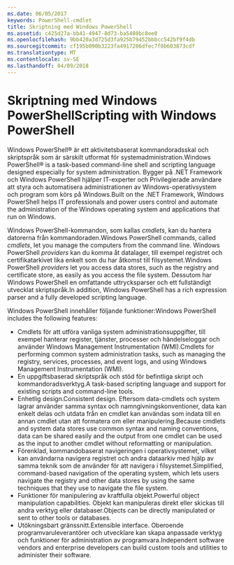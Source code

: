```yaml
---
ms.date: 06/05/2017
keywords: PowerShell-cmdlet
title: Skriptning med Windows PowerShell
ms.assetid: c425d27a-bb41-4947-8d73-ba5480bc8ee0
ms.openlocfilehash: 9bb420a3d725d3fa925b79452bbbcc542bf9f4db
ms.sourcegitcommit: cf195b090b3223fa4917206dfec7f0b603873cdf
ms.translationtype: MT
ms.contentlocale: sv-SE
ms.lasthandoff: 04/09/2018
---
```

# <a name="scripting-with-windows-powershell"></a><span data-ttu-id="03601-103">Skriptning med Windows PowerShell</span><span class="sxs-lookup"><span data-stu-id="03601-103">Scripting with Windows PowerShell</span></span>

<span data-ttu-id="03601-104">Windows PowerShell® är ett aktivitetsbaserat kommandoradsskal och skriptspråk som är särskilt utformat för systemadministration.</span><span class="sxs-lookup"><span data-stu-id="03601-104">Windows PowerShell® is a task-based command-line shell and scripting language designed especially for system administration.</span></span> <span data-ttu-id="03601-105">Bygger på .NET Framework och Windows PowerShell hjälper IT-experter och Privilegierade användare att styra och automatisera administrationen av Windows-operativsystem och program som körs på Windows.</span><span class="sxs-lookup"><span data-stu-id="03601-105">Built on the .NET Framework, Windows PowerShell helps IT professionals and power users control and automate the administration of the Windows operating system and applications that run on Windows.</span></span>

<span data-ttu-id="03601-106">Windows PowerShell-kommandon, som kallas *cmdlets*, kan du hantera datorerna från kommandoraden.</span><span class="sxs-lookup"><span data-stu-id="03601-106">Windows PowerShell commands, called *cmdlets*, let you manage the computers from the command line.</span></span> <span data-ttu-id="03601-107">Windows PowerShell *providers* kan du komma åt datalager, till exempel registret och certifikatarkivet lika enkelt som du har åtkomst till filsystemet.</span><span class="sxs-lookup"><span data-stu-id="03601-107">Windows PowerShell *providers* let you access data stores, such as the registry and certificate store, as easily as you access the file system.</span></span> <span data-ttu-id="03601-108">Dessutom har Windows PowerShell en omfattande uttrycksparser och ett fullständigt utvecklat skriptspråk.</span><span class="sxs-lookup"><span data-stu-id="03601-108">In addition, Windows PowerShell has a rich expression parser and a fully developed scripting language.</span></span>

<span data-ttu-id="03601-109">Windows PowerShell innehåller följande funktioner:</span><span class="sxs-lookup"><span data-stu-id="03601-109">Windows PowerShell includes the following features:</span></span>

- <span data-ttu-id="03601-110">Cmdlets för att utföra vanliga system administrationsuppgifter, till exempel hanterar register, tjänster, processer och händelseloggar och använder Windows Management Instrumentation (WMI).</span><span class="sxs-lookup"><span data-stu-id="03601-110">Cmdlets for performing common system administration tasks, such as managing the registry, services, processes, and event logs, and using Windows Management Instrumentation (WMI).</span></span>
- <span data-ttu-id="03601-111">En uppgiftsbaserad skriptspråk och stöd för befintliga skript och kommandoradsverktyg.</span><span class="sxs-lookup"><span data-stu-id="03601-111">A task-based scripting language and support for existing scripts and command-line tools.</span></span>
- <span data-ttu-id="03601-112">Enhetlig design.</span><span class="sxs-lookup"><span data-stu-id="03601-112">Consistent design.</span></span> <span data-ttu-id="03601-113">Eftersom data-cmdlets och system lagrar använder samma syntax och namngivningskonventioner, data kan enkelt delas och utdata från en cmdlet kan användas som indata till en annan cmdlet utan att formatera om eller manipulering.</span><span class="sxs-lookup"><span data-stu-id="03601-113">Because cmdlets and system data stores use common syntax and naming conventions, data can be shared easily and the output from one cmdlet can be used as the input to another cmdlet without reformatting or manipulation.</span></span>
- <span data-ttu-id="03601-114">Förenklad, kommandobaserat navigeringen i operativsystemet, vilket kan användarna navigera registret och andra dataarkiv med hjälp av samma teknik som de använder för att navigera i filsystemet.</span><span class="sxs-lookup"><span data-stu-id="03601-114">Simplified, command-based navigation of the operating system, which lets users navigate the registry and other data stores by using the same techniques that they use to navigate the file system.</span></span>
- <span data-ttu-id="03601-115">Funktioner för manipulering av kraftfulla objekt.</span><span class="sxs-lookup"><span data-stu-id="03601-115">Powerful object manipulation capabilities.</span></span> <span data-ttu-id="03601-116">Objekt kan manipuleras direkt eller skickas till andra verktyg eller databaser.</span><span class="sxs-lookup"><span data-stu-id="03601-116">Objects can be directly manipulated or sent to other tools or databases.</span></span>
- <span data-ttu-id="03601-117">Utökningsbart gränssnitt.</span><span class="sxs-lookup"><span data-stu-id="03601-117">Extensible interface.</span></span> <span data-ttu-id="03601-118">Oberoende programvaruleverantörer och utvecklare kan skapa anpassade verktyg och funktioner för administration av programvara.</span><span class="sxs-lookup"><span data-stu-id="03601-118">Independent software vendors and enterprise developers can build custom tools and utilities to administer their software.</span></span>